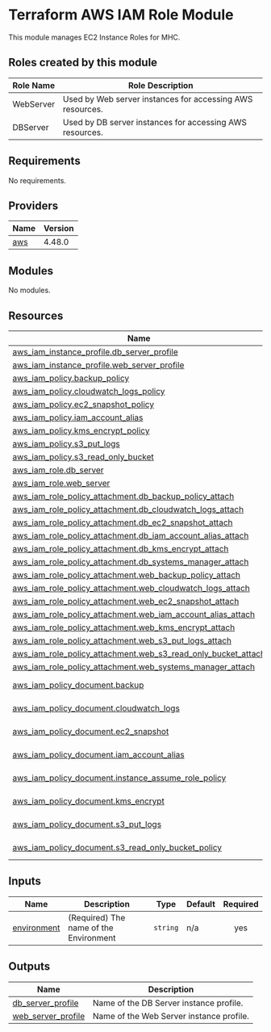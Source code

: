 # Terraform AWS IAM Role Module

This module manages EC2 Instance Roles for MHC.

## Roles created by this module

| Role Name | Role Description                                          |
| --------- | --------------------------------------------------------- |
| WebServer | Used by Web server instances for accessing AWS resources. |
| DBServer  | Used by DB server instances for accessing AWS resources.  |

<!-- BEGIN_TF_DOCS -->

## Requirements

No requirements.

## Providers

| Name                                             | Version |
| ------------------------------------------------ | ------- |
| <a name="provider_aws"></a> [aws](#provider_aws) | 4.48.0  |

## Modules

No modules.

## Resources

| Name                                                                                                                                                                    | Type        |
| ----------------------------------------------------------------------------------------------------------------------------------------------------------------------- | ----------- |
| [aws_iam_instance_profile.db_server_profile](https://registry.terraform.io/providers/hashicorp/aws/latest/docs/resources/iam_instance_profile)                          | resource    |
| [aws_iam_instance_profile.web_server_profile](https://registry.terraform.io/providers/hashicorp/aws/latest/docs/resources/iam_instance_profile)                         | resource    |
| [aws_iam_policy.backup_policy](https://registry.terraform.io/providers/hashicorp/aws/latest/docs/resources/iam_policy)                                                  | resource    |
| [aws_iam_policy.cloudwatch_logs_policy](https://registry.terraform.io/providers/hashicorp/aws/latest/docs/resources/iam_policy)                                         | resource    |
| [aws_iam_policy.ec2_snapshot_policy](https://registry.terraform.io/providers/hashicorp/aws/latest/docs/resources/iam_policy)                                            | resource    |
| [aws_iam_policy.iam_account_alias](https://registry.terraform.io/providers/hashicorp/aws/latest/docs/resources/iam_policy)                                              | resource    |
| [aws_iam_policy.kms_encrypt_policy](https://registry.terraform.io/providers/hashicorp/aws/latest/docs/resources/iam_policy)                                             | resource    |
| [aws_iam_policy.s3_put_logs](https://registry.terraform.io/providers/hashicorp/aws/latest/docs/resources/iam_policy)                                                    | resource    |
| [aws_iam_policy.s3_read_only_bucket](https://registry.terraform.io/providers/hashicorp/aws/latest/docs/resources/iam_policy)                                            | resource    |
| [aws_iam_role.db_server](https://registry.terraform.io/providers/hashicorp/aws/latest/docs/resources/iam_role)                                                          | resource    |
| [aws_iam_role.web_server](https://registry.terraform.io/providers/hashicorp/aws/latest/docs/resources/iam_role)                                                         | resource    |
| [aws_iam_role_policy_attachment.db_backup_policy_attach](https://registry.terraform.io/providers/hashicorp/aws/latest/docs/resources/iam_role_policy_attachment)        | resource    |
| [aws_iam_role_policy_attachment.db_cloudwatch_logs_attach](https://registry.terraform.io/providers/hashicorp/aws/latest/docs/resources/iam_role_policy_attachment)      | resource    |
| [aws_iam_role_policy_attachment.db_ec2_snapshot_attach](https://registry.terraform.io/providers/hashicorp/aws/latest/docs/resources/iam_role_policy_attachment)         | resource    |
| [aws_iam_role_policy_attachment.db_iam_account_alias_attach](https://registry.terraform.io/providers/hashicorp/aws/latest/docs/resources/iam_role_policy_attachment)    | resource    |
| [aws_iam_role_policy_attachment.db_kms_encrypt_attach](https://registry.terraform.io/providers/hashicorp/aws/latest/docs/resources/iam_role_policy_attachment)          | resource    |
| [aws_iam_role_policy_attachment.db_systems_manager_attach](https://registry.terraform.io/providers/hashicorp/aws/latest/docs/resources/iam_role_policy_attachment)      | resource    |
| [aws_iam_role_policy_attachment.web_backup_policy_attach](https://registry.terraform.io/providers/hashicorp/aws/latest/docs/resources/iam_role_policy_attachment)       | resource    |
| [aws_iam_role_policy_attachment.web_cloudwatch_logs_attach](https://registry.terraform.io/providers/hashicorp/aws/latest/docs/resources/iam_role_policy_attachment)     | resource    |
| [aws_iam_role_policy_attachment.web_ec2_snapshot_attach](https://registry.terraform.io/providers/hashicorp/aws/latest/docs/resources/iam_role_policy_attachment)        | resource    |
| [aws_iam_role_policy_attachment.web_iam_account_alias_attach](https://registry.terraform.io/providers/hashicorp/aws/latest/docs/resources/iam_role_policy_attachment)   | resource    |
| [aws_iam_role_policy_attachment.web_kms_encrypt_attach](https://registry.terraform.io/providers/hashicorp/aws/latest/docs/resources/iam_role_policy_attachment)         | resource    |
| [aws_iam_role_policy_attachment.web_s3_put_logs_attach](https://registry.terraform.io/providers/hashicorp/aws/latest/docs/resources/iam_role_policy_attachment)         | resource    |
| [aws_iam_role_policy_attachment.web_s3_read_only_bucket_attach](https://registry.terraform.io/providers/hashicorp/aws/latest/docs/resources/iam_role_policy_attachment) | resource    |
| [aws_iam_role_policy_attachment.web_systems_manager_attach](https://registry.terraform.io/providers/hashicorp/aws/latest/docs/resources/iam_role_policy_attachment)     | resource    |
| [aws_iam_policy_document.backup](https://registry.terraform.io/providers/hashicorp/aws/latest/docs/data-sources/iam_policy_document)                                    | data source |
| [aws_iam_policy_document.cloudwatch_logs](https://registry.terraform.io/providers/hashicorp/aws/latest/docs/data-sources/iam_policy_document)                           | data source |
| [aws_iam_policy_document.ec2_snapshot](https://registry.terraform.io/providers/hashicorp/aws/latest/docs/data-sources/iam_policy_document)                              | data source |
| [aws_iam_policy_document.iam_account_alias](https://registry.terraform.io/providers/hashicorp/aws/latest/docs/data-sources/iam_policy_document)                         | data source |
| [aws_iam_policy_document.instance_assume_role_policy](https://registry.terraform.io/providers/hashicorp/aws/latest/docs/data-sources/iam_policy_document)               | data source |
| [aws_iam_policy_document.kms_encrypt](https://registry.terraform.io/providers/hashicorp/aws/latest/docs/data-sources/iam_policy_document)                               | data source |
| [aws_iam_policy_document.s3_put_logs](https://registry.terraform.io/providers/hashicorp/aws/latest/docs/data-sources/iam_policy_document)                               | data source |
| [aws_iam_policy_document.s3_read_only_bucket_policy](https://registry.terraform.io/providers/hashicorp/aws/latest/docs/data-sources/iam_policy_document)                | data source |

## Inputs

| Name                                                               | Description                            | Type     | Default | Required |
| ------------------------------------------------------------------ | -------------------------------------- | -------- | ------- | :------: |
| <a name="input_environment"></a> [environment](#input_environment) | (Required) The name of the Environment | `string` | n/a     |   yes    |

## Outputs

| Name                                                                                      | Description                              |
| ----------------------------------------------------------------------------------------- | ---------------------------------------- |
| <a name="output_db_server_profile"></a> [db_server_profile](#output_db_server_profile)    | Name of the DB Server instance profile.  |
| <a name="output_web_server_profile"></a> [web_server_profile](#output_web_server_profile) | Name of the Web Server instance profile. |

<!-- END_TF_DOCS -->
